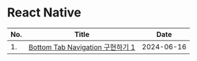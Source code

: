 # React Native

| No. | Title                                                            | Date       |
| --- | ---------------------------------------------------------------- | ---------- |
| 1.  | [Bottom Tab Navigation 구현하기 1](./bottom-tab-navigation-1.md) | 2024-06-16 |

<br />
